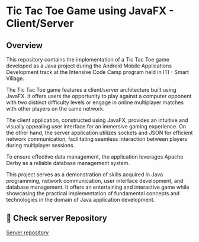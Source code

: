 
# Tic Tac Toe Game using JavaFX - Client/Server

## Overview


This repository contains the implementation of a Tic Tac Toe game developed as a Java project during the Android Mobile Applications Development track at the Intensive Code Camp program held in ITI - Smart Village.

The Tic Tac Toe game features a client/server architecture built using JavaFX. It offers users the opportunity to play against a computer opponent with two distinct difficulty levels or engage in online multiplayer matches with other players on the same network.

The client application, constructed using JavaFX, provides an intuitive and visually appealing user interface for an immersive gaming experience. On the other hand, the server application utilizes sockets and JSON for efficient network communication, facilitating seamless interaction between players during multiplayer sessions.

To ensure effective data management, the application leverages Apache Derby as a reliable database management system.

This project serves as a demonstration of skills acquired in Java programming, network communication, user interface development, and database management. It offers an entertaining and interactive game while showcasing the practical implementation of fundamental concepts and technologies in the domain of Java application development.


## 🔗 Check server Repository 

[Server repository ](https://github.com/Amon3m/TictacToe-Server)
